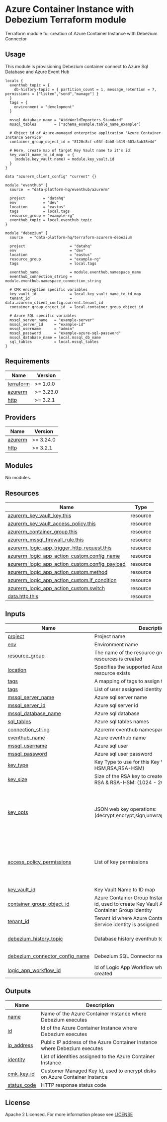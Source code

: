# Azure Container Instance with Debezium Terraform module
Terraform module for creation of Azure Container Instance with Debezium Connector

## Usage
This module is provisioning Debezium container connect to Azure Sql Database and Azure Event Hub

```
locals {
  eventhub_topic = {
    db-history-topic = { partition_count = 1, message_retention = 7, permissions = ["listen","send","manage"] }
  }
  tags = {
    environment = "development"
  }
  
  mssql_database_name = "WideWorldImporters-Standard"
  mssql_tables        = ["schema_example.table_name_example"]
  
  # Object id of Azure-managed enterprise application 'Azure Container Instance Service'
  container_group_object_id = "8120c8cf-c03f-4bb8-b319-603a3ab38e4d" 
  
  # Here, create map of target Key Vault name to it's id:
  key_vault_name_to_id_map  = { 
    (module.key_vault.name) = module.key_vault.id 
  }
}

data "azurerm_client_config" "current" {}

module "eventhub" {
  source  = "data-platform-hq/eventhub/azurerm"

  project        = "datahq"
  env            = "dev"
  location       = "eastus"
  tags           = local.tags
  resource_group = "example-rg"
  eventhub_topic = local.eventhub_topic
}

module "debezium" {
  source   = "data-platform-hq/terraform-azurerm-debezium

  project                    = "datahq"
  env                        = "dev"
  location                   = "eastus"
  resource_group             = "example-rg"
  tags                       = local.tags
  
  eventhub_name              = module.eventhub.namespace_name
  eventhub_connection_string = module.eventhub.namespace_connection_string
  
  # CMK encryption specific variables
  key_vault_id               = local.key_vault_name_to_id_map
  tenant_id                  = data.azurerm_client_config.current.tenant_id
  container_group_object_id  = local.container_group_object_id
  
  # Azure SQL specific variables
  mssql_server_name   = "example-server"
  mssql_server_id     = "example-id"
  mssql_username      = "admin"
  mssql_password      = "example-azure-sql-password"
  mssql_database_name = local.mssql_db_name
  sql_tables          = local.mssql_tables
}
```

<!-- BEGIN_TF_DOCS -->
## Requirements
| Name                                                                      | Version   |
|---------------------------------------------------------------------------|---------- |
| <a name="requirement_terraform"></a> [terraform](#requirement\_terraform) | >= 1.0.0  |
| <a name="requirement_azurerm"></a> [azurerm](#requirement\_azurerm)       | >= 3.23.0 |
| <a name="requirement_http"></a> [http](#requirement\_http)                | >= 3.2.1  |

## Providers

| Name | Version |
|------|---------|
| <a name="provider_azurerm"></a> [azurerm](#provider\_azurerm) | >= 3.24.0 |
| <a name="provider_http"></a> [http](#provider\_http) | >= 3.2.1 |

## Modules

No modules.

## Resources

| Name | Type |
|-------------------------------------------------------------------------------------------------------------------------------------------------|----------|
| [azurerm_key_vault_key.this](https://registry.terraform.io/providers/hashicorp/azurerm/latest/docs/resources/key_vault_key) | resource |
| [azurerm_key_vault_access_policy.this](https://registry.terraform.io/providers/hashicorp/azurerm/latest/docs/resources/key_vault_access_policy) | resource |
| [azurerm_container_group.this](https://registry.terraform.io/providers/hashicorp/azurerm/latest/docs/resources/container_group) | resource |
| [azurerm_mssql_firewall_rule.this](https://registry.terraform.io/providers/hashicorp/azurerm/latest/docs/resources/mssql_firewall_rule) | resource |
| [azurerm_logic_app_trigger_http_request.this](https://registry.terraform.io/providers/hashicorp/azurerm/latest/docs/resources/logic_app_trigger_http_request) | resource |
| [azurerm_logic_app_action_custom.config_name](https://registry.terraform.io/providers/hashicorp/azurerm/latest/docs/resources/logic_app_action_custom) | resource |
| [azurerm_logic_app_action_custom.config_payload](https://registry.terraform.io/providers/hashicorp/azurerm/latest/docs/resources/logic_app_action_custom) | resource |
| [azurerm_logic_app_action_custom.method](https://registry.terraform.io/providers/hashicorp/azurerm/latest/docs/resources/logic_app_action_custom) | resource |
| [azurerm_logic_app_action_custom.if_condition](https://registry.terraform.io/providers/hashicorp/azurerm/latest/docs/resources/logic_app_action_custom) | resource |
| [azurerm_logic_app_action_custom.switch](https://registry.terraform.io/providers/hashicorp/azurerm/latest/docs/resources/logic_app_action_custom) | resource |
| [data.http.this](https://registry.terraform.io/providers/hashicorp/http/latest/docs/data-sources/http) | resource |

## Inputs

| Name | Description | Type | Default | Required |
|------|-------------|------|---------|:--------:|
| <a name="input_project"></a> [project](#input\_project) | Project name | `string` | n/a | yes |
| <a name="input_env"></a> [env](#input\_env) | Environment name | `string` | n/a | yes |
| <a name="input_resource_group"></a> [resource\_group](#input\_resource\_group) | The name of the resource group in which resources is created | `string` | n/a | yes |
| <a name="input_location"></a> [location](#input\_location) | Specifies the supported Azure location where the resource exists | `string` | n/a | yes |
| <a name="input_tags"></a> [tags](#input\_tags) | A mapping of tags to assign to the resource | `map(string)` | {} | no |
| <a name="input_identity_ids"></a> [tags](#input\_identity\_ids) | List of user assigned identity IDs | `list(string)` | null | no |
| <a name="input_mssql_server_name"></a> [mssql\_server\_name](#input\_mssql\_server\_name) | Azure sql server name | `string` | n/a | yes |
| <a name="input_mssql_server_id"></a> [mssql\_server\_id](#input\_mssql\_server\_id) | Azure sql server id | `string` | n/a | yes |
| <a name="input_mssql_database_name"></a> [mssql\_database\_name](#input\_mssql\_database\_name) | Azure sql database | `string` | " " | no |
| <a name="input_sql_tables"></a> [sql\_tables](#input\_sql\_tables) | Azure sql tables names | `list(string)` | [] | no |
| <a name="input_connection_string"></a> [connection\_string](#input\_connection\_string) | Azurerm eventhub namespace connection string | `string` | n/a | yes |
| <a name="input_eventhub_name"></a> [eventhub\_name](#input\_eventhub\_name) | Azure eventhub name | `string` | n/a | yes |
| <a name="input_mssql_username"></a> [mssql\_username](#input\_mssql\_username) | Azure sql user | `string` | n/a | yes |
| <a name="input_mssql_password"></a> [mssql\_password](#input\_mssql\_password) | Azure sql user password | `string` | n/a | yes |
| <a name="input_key_type"></a> [key\_type](#input\_key\_type) | Key Type to use for this Key Vault Key: (EC,EC-HSM,RSA,RSA-HSM) | `string` | "RSA" | no |
| <a name="input_key_size"></a> [key\_size](#input\_key\_size) | Size of the RSA key to create in bytes, requied for RSA & RSA-HSM: (1024 - 2048) | `number`| 2048 | no |
| <a name="input_key_opts"></a> [key\_opts](#input\_key\_opts) | JSON web key operations: (decrypt,encrypt,sign,unwrapKey,verify,wrapKey) | `list(string)` | <pre>[<br>  "decrypt",<br>  "encrypt",<br>  "sign",<br>  "unwrapKey",<br>  "verify",<br>  "wrapKey"<br>]</pre> | no |
| <a name="input_access_policy_permissions"></a> [access\_policy\_permissions](#input\_access\_policy\_permissions) | List of key permissions | `list(string)` | <pre>[<br>  "Get",<br>  "List",<br>  "Verify",<br>  "WrapKey",<br>  "UnwrapKey"<br>]</pre> | no |
| <a name="input_key_vault_id"></a> [key\_vault\_id](#input\_key\_vault\_id) | Key Vault Name to ID map | `map(string)` | {} | no |
| <a name="input_container_group_object_id"></a> [container\_group\_object\_id](#input\_container\_group\_object\_id) | Azure Container Group Instance Service object id, used to create Key Vault Access Policy for Container Group identity | `string` | " " | no |
| <a name="input_tenant_id"></a> [tenant\_id](#input\_tenant\_id) | Tenant id where Azure Container Group Instance Service identity is assigned | `string` | " " | no |
| <a name="input_debezium_history_topic"></a> [debezium\_history\_topic](#input\_debezium\_history\_topic) | Database history eventhub topic | `string` | "db-history-topic" | no |
| <a name="input_connector_config_name"></a> [debezium\_connector\_config\_name](#input\_connector\_config\_name) | Debezium SQL Connector name to give | `string` | "mssql-config" | no |
| <a name="input_logic_app_workflow_id"></a> [logic\_app\_workflow\_id](#input\_logic\_app\_workflow\_id) | Id of Logic App Workflow where Actions would be created | `string` | n/a| yes |
## Outputs
| Name | Description |
|------|-------------|
| <a name="output_container_name"></a> [name](#output\_container\_name) | Name of the Azure Container Instance where Debezium executes |
| <a name="output_container_id"></a> [id](#output\_container\_id) | Id of the Azure Container Instance where Debezium executes |
| <a name="output_container_ip_address"></a> [ip\_address](#output\_container\_ip\_address) | Public IP address of the Azure Container Instance where Debezium executes |
| <a name="output_identity"></a> [identity](#output\_identity) | List of identities assigned to the Azure Container Instance |
| <a name="output_cmk_key_id"></a> [cmk\_key\_id](#output\_cmk\_key\_id) | Customer Managed Key Id, used to encrypt disks on Azure Container Instance |
| <a name="output_status_code"></a> [status\_code](#output\_status\_code) | HTTP response status code |


<!-- END_TF_DOCS -->

## License

Apache 2 Licensed. For more information please see [LICENSE](https://github.com/data-platform-hq/terraform-azurerm-mssql-database/blob/main/LICENSE)
